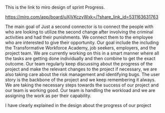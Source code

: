 This is the link to miro design of sprint Progress.

https://miro.com/app/board/uXjVKczyWxk=/?share_link_id=531163631763


The main goal of Just a second connector is to connect the people with who are looking to utilize the second change after involving the criminal activities and had  their punishments. We connect them to the employee who are interested to give their opportunity. Our goal include the  including the Transformative Workforce Academy, job seekers, employers, and the project team. We are currently working on this in a smart manner where all the tasks are getting done individually and then combine to get the exact outcome. Our team regularly keep discussing about the progress of the project and make the relevant changes to the project if necessary, we are also taking care about the risk management and identifying bugs. The user story is the backbone of the project and we keep remembering it always. We are taking the necessary steps towards the success of our project and our team is working good. Our team is handling the workload and we are assigning the work as per their capability.

I have clearly explained in the design about the progress of our project
